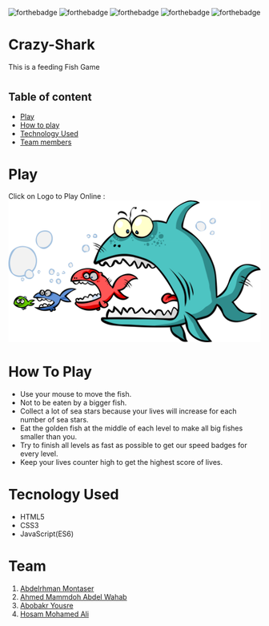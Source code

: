 ![forthebadge](https://forthebadge.com/images/badges/built-by-developers.svg)
![forthebadge](https://forthebadge.com/images/badges/uses-brains.svg)
![forthebadge](https://forthebadge.com/images/badges/powered-by-coffee.svg)
![forthebadge](https://forthebadge.com/images/badges/powered-by-black-magic.svg)
![forthebadge](https://forthebadge.com/images/badges/makes-people-smile.svg)
#
# Crazy-Shark
This is a feeding Fish Game
#

## Table of content
* [Play](#play)
* [How to play](#how-to-play)
* [Technology Used](#technology-used) 
* [Team members](#team-members)

# Play
Click on Logo to Play Online :
[![Logo](./Div/Welcome/logo3.png)](https://crazy-shark.herokuapp.com/)


# How To Play
- Use your mouse to move the fish. 
- Not to be eaten by a bigger fish.
- Collect a lot of sea stars because your lives will increase for each number of sea stars.
- Eat the golden fish at the middle of each level to make all big fishes smaller than you.
- Try to finish all levels as fast as possible to get our speed badges for every level.
- Keep your lives counter high to get the highest score of lives. 

# Tecnology Used
* HTML5
* CSS3
* JavaScript(ES6)

# Team    
1) [Abdelrhman Montaser](https://www.linkedin.com/in/abdelrahman-montaser/)
2) [Ahmed Mammdoh Abdel Wahab](https://www.linkedin.com/in/ahmedmamdouh94/)
3) [Abobakr Yousre](https://www.linkedin.com/in/abobakryousre/)
4) [Hosam Mohamed Ali](https://www.linkedin.com/in/hossam-ali-940/)
